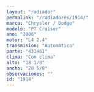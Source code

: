 ```yaml
---
layout: "radiador"
permalink: "/radiadores/1914/"
marca: "Chrysler / Dodge"
modelo: "PT Cruiser"
ano: "2006"
motor: "L4 2.4"
transmision: "Automática"
parte: "431461"
clima: "Con clima"
alto: "18 1/8"
ancho: "20 5/8"
observaciones: ""
id: "1914"
---
```



